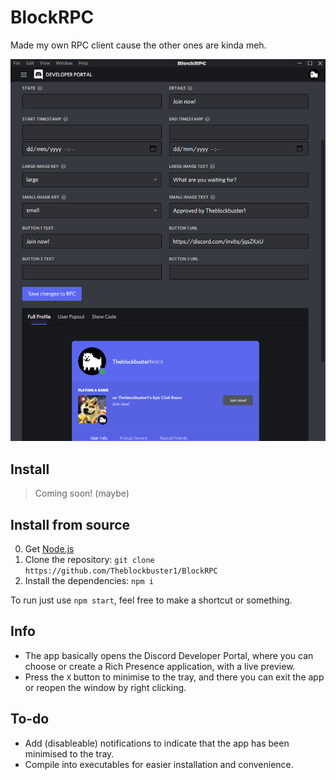 # BlockRPC

Made my own RPC client cause the other ones are kinda meh.

![BlockRPC screenshot](screenshot.png)

## Install
> Coming soon! (maybe)
## Install from source
0. Get [Node.js](https://nodejs.org/)
1. Clone the repository: `git clone https://github.com/Theblockbuster1/BlockRPC`
2. Install the dependencies: `npm i`

To run just use `npm start`, feel free to make a shortcut or something.

## Info
- The app basically opens the Discord Developer Portal, where you can choose or create a Rich Presence application, with a live preview.
- Press the `X` button to minimise to the tray, and there you can exit the app or reopen the window by right clicking.

## To-do
- Add (disableable) notifications to indicate that the app has been minimised to the tray.
- Compile into executables for easier installation and convenience.